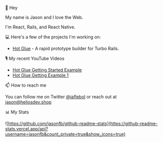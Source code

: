 👋 Hey

My name is Jason and I love the Web.

I'm React, Rails, and React Native.

💻 Here's a few of the projects I'm working on:

- [Hot Glue](https://github.com/jasonfb/hot-glue) - A rapid prototype builder for Turbo Rails.


🎙 My recent YouTube Videos 

- [Hot Glue Getting Started Example](https://www.youtube.com/watch?v=_dfnW-YR8Jg)
- [Hot Glue Getting Example 1](https://www.youtube.com/watch?v=9Fy_rReofis)

📫 How to reach me

You can follow me on Twitter [@jaflebol](https://twitter.com/jaflebol) or reach out at jason@heliosdev.shop


📊 My Stats

![https://github.com/jasonfb/github-readme-stats](https://github-readme-stats.vercel.app/api?username=jasonfb&count_private=true&show_icons=true)
